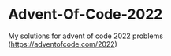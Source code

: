 # Advent-Of-Code-2022
My solutions for advent of code 2022 problems (https://adventofcode.com/2022)
